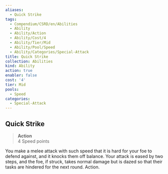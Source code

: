 ```yaml
---
aliases:
  - Quick Strike
tags:
  - Compendium/CSRD/en/Abilities
  - Ability
  - Ability/Action
  - Ability/Cost/4
  - Ability/Tier/Mid
  - Ability/Pool/Speed
  - Ability/Categories/Special-Attack
title: Quick Strike
collection: Abilities
kind: Ability
action: true
enabler: false
cost: '4'
tier: Mid
pools:
  - Speed
categories:
  - Special-Attack
---
```

## Quick Strike  
>**Action**  
>4 Speed points
  
You make a melee attack with such speed that it is hard for your foe to defend against, and it knocks them off balance. Your attack is eased by two steps, and the foe, if struck, takes normal damage but is dazed so that their tasks are hindered for the next round. Action.